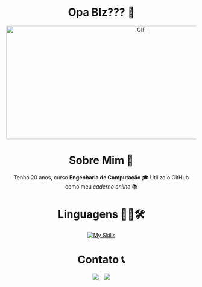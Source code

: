 <h1 align="center"> Opa Blz??? 👋 </h1>

<div align="center">
  <img height="300" width="700" alt="GIF" src="https://github.com/Lucaxcm/Lucaxcm/blob/main/GIFS/R34.gif">
</div>



<h1 align="center"> Sobre Mim 💬 </h1>

<div align="center">
  Tenho 20 anos, curso <b>Engenharia de Computação</b> 🎓  
  Utilizo o GitHub como meu <i>caderno online</i> 📚
</div>



<h1 align="center"> Linguagens 👨‍💻🛠 </h1>

<div align="center">
  
[![My Skills](https://skillicons.dev/icons?i=c,cpp,py,matlab,git,github)](https://skillicons.dev)

</div>



<h1 align="center"> Contato 📞 </h1>

<div align="center">
  <a href="https://www.linkedin.com/in/Lucas Moreira" target="_blank">
    <img src="https://img.shields.io/badge/-LinkedIn-blue?logo=linkedin&logoColor=white&style=for-the-badge">
  </a>
  &ensp;
  <a href="mailto:lucasveigacm@gmail.com">
    <img src="https://img.shields.io/badge/-Gmail-red?logo=gmail&logoColor=white&style=for-the-badge">
  </a>
</div>
